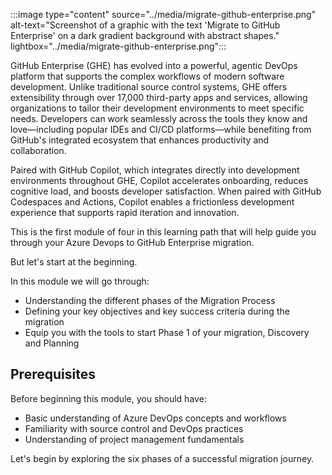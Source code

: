 :::image type="content" source="../media/migrate-github-enterprise.png" alt-text="Screenshot of a graphic with the text 'Migrate to GitHub Enterprise' on a dark gradient background with abstract shapes." lightbox="../media/migrate-github-enterprise.png":::

GitHub Enterprise (GHE) has evolved into a powerful, agentic DevOps platform that supports the complex workflows of modern software development. Unlike traditional source control systems, GHE offers extensibility through over 17,000 third-party apps and services, allowing organizations to tailor their development environments to meet specific needs. Developers can work seamlessly across the tools they know and love—including popular IDEs and CI/CD platforms—while benefiting from GitHub's integrated ecosystem that enhances productivity and collaboration. 

Paired with GitHub Copilot, which integrates directly into development environments throughout GHE, Copilot accelerates onboarding, reduces cognitive load, and boosts developer satisfaction. When paired with GitHub Codespaces and Actions, Copilot enables a frictionless development experience that supports rapid iteration and innovation.

This is the first module of four in this learning path that will help guide you through your Azure Devops to GitHub Enterprise migration.

But let's start at the beginning.

In this module we will go through:

- Understanding the different phases of the Migration Process
- Defining your key objectives and key success criteria during the migration
- Equip you with the tools to start Phase 1 of your migration, Discovery and Planning

## Prerequisites

Before beginning this module, you should have:

- Basic understanding of Azure DevOps concepts and workflows
- Familiarity with source control and DevOps practices
- Understanding of project management fundamentals

Let's begin by exploring the six phases of a successful migration journey.